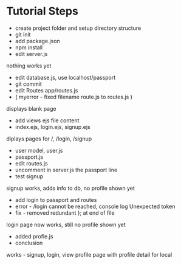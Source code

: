 # Tutorial Steps

* create project folder and setup directory structure
* git init
* add package.json
* npm install
* edit server.js

nothing works yet

* edit database.js, use localhost/passport
* git commit
* edit Routes app/routes.js
* ( myerror - fixed filename route.js to routes.js )

displays blank page

* add views ejs file content
* index.ejs, login.ejs, signup.ejs

diplays pages for /, /login, /signup

* user model, user.js
* passport.js
* edit routes.js
* uncomment in server.js the passport line
* test signup

signup works, adds info to db, no profile shown yet

* add login to passport and routes
* error - /login cannot be reached, console log Unexpected token
* fix - removed redundant }; at end of file

login page now works, still no profile shown yet

* added profle.js
* conclusion

works - signup, login, view profile page with profile detail for local 
